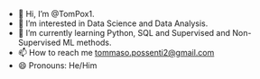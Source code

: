 - 👋 Hi, I’m @TomPox1.
- 👀 I’m interested in Data Science and Data Analysis.
- 🌱 I’m currently learning Python, SQL and Supervised and Non-Supervised ML methods.
- 📫 How to reach me tommaso.possenti2@gmail.com
- 😄 Pronouns: He/Him

